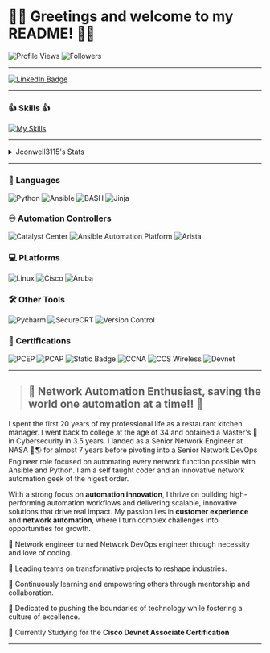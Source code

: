 # 🐍👋 Greetings and welcome to my README! 👋🐍

![Profile Views](https://komarev.com/ghpvc/?username=jconwell3115)
![Followers](https://img.shields.io/github/followers/jconwell3115)

---
<div id="badges">
  <a href="https://www.linkedin.com/in/jconwellnetworkdevopsprofessional/">
    <img src="https://img.shields.io/badge/LinkedIn-blue?style=for-the-badge&logo=linkedin&logoColor=white" alt="LinkedIn Badge"/>
  </a>

---
### :+1: **Skills** :+1:
[![My Skills](https://skillicons.dev/icons?i=aws,ansible,redhat,linux,bash,vim,docker,git,github,githubactions,md,regex,pycharm,py,anaconda)](https://skillicons.dev)

---
<details>
  <summary>Jconwell3115's Stats</summary>
  

[![](https://raw.githubusercontent.com/jconwell3115/jconwell3115/roadhouse/profile-summary-card-output/github_dark/0-profile-details.svg)](https://github.com/vn7n24fzkq/github-profile-summary-cards)
[![](https://raw.githubusercontent.com/jconwell3115/jconwell3115/roadhouse/profile-summary-card-output/github_dark/1-repos-per-language.svg)](https://github.com/vn7n24fzkq/github-profile-summary-cards) [![](https://raw.githubusercontent.com/jconwell3115/jconwell3115/roadhouse/profile-summary-card-output/github_dark/2-most-commit-language.svg)](https://github.com/vn7n24fzkq/github-profile-summary-cards)
[![](https://raw.githubusercontent.com/jconwell3115/jconwell3115/roadhouse/profile-summary-card-output/github_dark/3-stats.svg)](https://github.com/vn7n24fzkq/github-profile-summary-cards) [![](https://raw.githubusercontent.com/jconwell3115/jconwell3115/roadhouse/profile-summary-card-output/github_dark/4-productive-time.svg)](https://github.com/vn7n24fzkq/github-profile-summary-cards)


</details>

---

### 	:abcd: **Languages**

![Python](https://img.shields.io/badge/Code-Python-informational?style=flat&logo=python&logoColor=white&color=3776AB&logoSize=auto)
![Ansible](https://img.shields.io/badge/Config%20Management-Ansible-3776AB?logo=Ansible&logoColor=white&logoSize=auto)
![BASH](https://img.shields.io/badge/Shell-BASH-3776AB?logo=Linux&logoColor=white&logoSize=auto)
![Jinja](https://img.shields.io/badge/Template-Jinja2-3776AB?logo=Jinja&logoColor=white&logoSize=auto)


### :infinity: **Automation Controllers**

![Catalyst Center](https://img.shields.io/badge/Cisco-Catalyst%20Center-green?logo=Cisco&logoColor=white&logoSize=auto)
![Ansible Automation Platform](https://img.shields.io/badge/RedHat-AAP-green?logo=Ansible&logoColor=white&logoSize=auto)
![Arista](https://img.shields.io/badge/Arista-CVP-green?logo=A&logoColor=white&logoSize=auto)



### :computer: **PLatforms**

![Linux](https://img.shields.io/badge/System-Linux-informational?style=flat&logo=linux&color=FCC624&logoColor=white&logoSize=auto)
![Cisco](https://img.shields.io/badge/System-Cisco%20IOS|IOS--XE-FCC624?logo=cisco&logoColor=white&logoSize=auto)
![Aruba](https://img.shields.io/badge/System-Aruba%20AOS|AOS--CX-FCC624?logo=HP&logoColor=white&logoSize=auto)


### :hammer_and_wrench: **Other Tools**

![Pycharm](https://img.shields.io/badge/IDE-PyCharm-red?logo=Pycharm&logoColor=white&logoSize=auto)
![SecureCRT](https://img.shields.io/badge/Secure_Shell-SecureCRT-red?logo=Shell&logoColor=white&logoSize=auto)
![Version Control](https://img.shields.io/badge/VCS-Git-red?logo=Git&logoColor=white&logoSize=auto)

### 📜 Certifications
![PCEP](https://img.shields.io/badge/PCEP-brightgreen?logo=python&logoColor=white&logoSize=auto)
![PCAP](https://img.shields.io/badge/PCAP-blue?logo=python&logoColor=white&logoSize=auto)
![Static Badge](https://img.shields.io/badge/Linux%2B-red?logo=comptia&logoColor=white&logoSize=auto)
![CCNA](https://img.shields.io/badge/CCNA-blue?logo=cisco&logoColor=white&logoSize=auto)
![CCS Wireless](https://img.shields.io/badge/CCS--Wireless_x2-blue?logo=cisco&logoColor=white&logoSize=auto)
![Devnet](https://img.shields.io/badge/Cisco_Devnet_Associate--Coming_Soon-yellow?logo=cisco&logoColor=white&logoSize=auto&labelColor=yellow)



---
>## 💪 **Network Automation Enthusiast, saving the world one automation at a time!!** 💪

I spent the first 20 years of my professional life as a restaurant kitchen manager.  I went back to college at the age of 34 and obtained a Master's :scroll: in Cybersecurity in 3.5 years.  I landed as a Senior Network Engineer at NASA :rocket::earth_americas: for almost 7 years before pivoting into a Senior Network DevOps Engineer role focused on automating every network function possible with Ansible and Python.  I am a self taught coder and an innovative network automation geek of the higest order.

With a strong focus on **automation innovation**, I thrive on building high-performing automation workflows and delivering scalable, innovative solutions that drive real impact. My passion lies in **customer experience** and **network automation**, where I turn complex challenges into opportunities for growth.

📖 Network engineer turned Network DevOps engineer through necessity and love of coding.

🔭 Leading teams on transformative projects to reshape industries.

🌱 Continuously learning and empowering others through mentorship and collaboration.

🚀 Dedicated to pushing the boundaries of technology while fostering a culture of excellence. 

:notebook_with_decorative_cover: Currently Studying for the **Cisco Devnet Associate Certification**
***


<!---
jconwell3115/jconwell3115 is a ✨ special ✨ repository because its `README.md` (this file) appears on your GitHub profile.
You can click the Preview link to take a look at your changes.
--->
